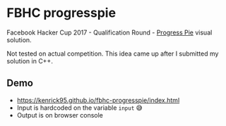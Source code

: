 # FBHC progresspie
Facebook Hacker Cup 2017 - Qualification Round - [Progress Pie](https://www.facebook.com/hackercup/problem/1254819954559001/) visual solution.

Not tested on actual competition. This idea came up after I submitted my solution in C++.

## Demo
* https://kenrick95.github.io/fbhc-progresspie/index.html
* Input is hardcoded on the variable `input` :sweat_smile:
* Output is on browser console
